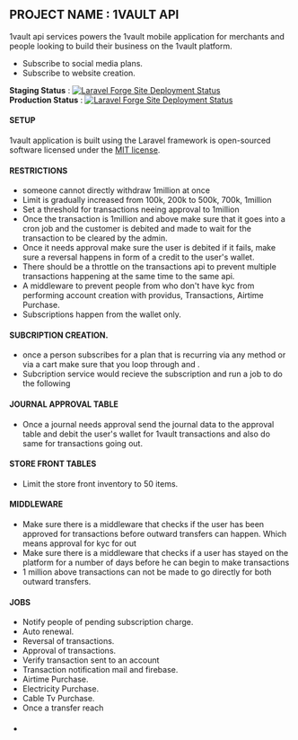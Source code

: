 
## PROJECT NAME :  1VAULT API
1vault api services powers the 1vault mobile application for merchants and people looking to build their business on the 1vault platform.

- Subscribe to social media plans.
- Subscribe to website creation.

**Staging Status** : [![Laravel Forge Site Deployment Status](https://img.shields.io/endpoint?url=https%3A%2F%2Fforge.laravel.com%2Fsite-badges%2F8d115b1d-522f-4917-b90c-8a5af5fea076%3Fdate%3D1%26commit%3D1&style=plastic)](https://forge.laravel.com/servers/734550/sites/2162422)<br/>
**Production Status** :  [![Laravel Forge Site Deployment Status](https://img.shields.io/endpoint?url=https%3A%2F%2Fforge.laravel.com%2Fsite-badges%2Fdabc5087-bee3-4791-8a82-63c6f72dd49f%3Fdate%3D1%26commit%3D1&style=plastic)](https://forge.laravel.com/servers/762121/sites/2259041)

#### SETUP
1vault application is built using the Laravel framework is open-sourced software licensed under the [MIT license](https://opensource.org/licenses/MIT).
#### RESTRICTIONS
* someone cannot directly withdraw 1million at once
* Limit is gradually increased from 100k, 200k to 500k, 700k, 1million
* Set a threshold for transactions neeing approval to 1million 
* Once the transaction is 1million and above make sure that it goes into a cron job and the customer is debited and made to wait for the transaction to be cleared by the admin.
* Once it needs approval make sure the user is debited if it fails, make sure a reversal happens in form of a credit to the user's wallet.
* There should be a throttle on the transactions api to prevent multiple transactions happening at the same time to the same api.
* A middleware to prevent people from who don't have kyc from performing account creation with providus, Transactions, Airtime Purchase.
* Subscriptions happen from the wallet only.
#### SUBCRIPTION CREATION.
* once a person subscribes for a plan that is recurring via any method or via a cart make sure that you loop through and .
* Subcription service would recieve the subscription and run a job to do the following
#### JOURNAL APPROVAL TABLE
* Once a journal needs approval send the journal data to the approval table and debit the user's wallet for 1vault transactions and also do same for transactions going out.
#### STORE FRONT TABLES
* Limit the store front inventory to 50 items.
#### MIDDLEWARE 
* Make sure there is a middleware that checks if the user has been approved for transactions before outward transfers can happen. Which means approval for kyc for out
* Make sure there is a middleware that checks if a user has stayed on the platform for a number of days before he can begin to make transactions
* 1 million above transactions can not be made to go directly for both outward transfers.
#### JOBS
* Notify people of pending subscription charge.
* Auto renewal.
* Reversal of transactions.
* Approval of transactions.
* Verify transaction sent to an account
* Transaction notification mail and firebase.
* Airtime Purchase. 
* Electricity Purchase.
* Cable Tv Purchase.
* Once a transfer reach

#### 
* 
